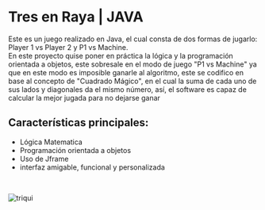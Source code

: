 <h1>Tres en Raya | JAVA</h1>
<p>Este es un juego realizado en Java, el cual consta de dos formas de jugarlo:  Player 1 vs Player 2 y P1 vs Machine. <br> En este proyecto quise poner en 
práctica la lógica y la programación orientada a objetos, este sobresale en el modo de juego "P1 vs Machine" ya que en este modo es imposible ganarle al algoritmo, 
este se codifico en base al concepto de "Cuadrado Mágico", en el cual la suma de cada uno de sus lados y diagonales da el mismo número, así, el software es capaz de calcular la mejor jugada 
para no dejarse ganar  
</p>
<h2>Características principales: </h2>
<ul>
<li>Lógica Matematica</li>
<li>Programación orientada a objetos</li>
<li>Uso de Jframe</li>
<li>interfaz amigable, funcional y personalizada </li>
</ul>
<br>

![triqui](https://user-images.githubusercontent.com/112362483/217680428-44c7a88b-0a15-4caa-b814-ef48d000b553.PNG)
